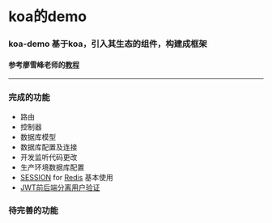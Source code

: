 # koa的demo

### koa-demo 基于koa，引入其生态的组件，构建成框架
#### 参考廖雪峰老师的[教程](http://www.liaoxuefeng.com/wiki/001434446689867b27157e896e74d51a89c25cc8b43bdb3000/001434501579966ab03decb0dd246e1a6799dd653a15e1b000)
-----
### 完成的功能
* 路由
* 控制器
* 数据库模型
* 数据库配置及连接
* 开发监听代码更改
* 生产环境数据库配置
* [SESSION](https://github.com/koajs/generic-session) for [Redis](https://github.com/koajs/koa-redis) 基本使用
* [JWT前后端分离用户验证](https://github.com/auth0/node-jsonwebtoken)

### 待完善的功能
<!-- * [CSRF防跨域攻击](https://github.com/koajs/csrf) -->
